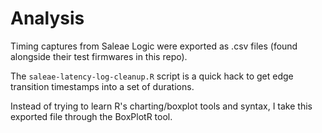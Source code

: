 # Analysis

Timing captures from Saleae Logic were exported as .csv files (found alongside their test firmwares in this repo).

The `saleae-latency-log-cleanup.R` script is a quick hack to get edge transition timestamps into a set of durations.

Instead of trying to learn R's charting/boxplot tools and syntax, I take this exported file through the BoxPlotR tool.
